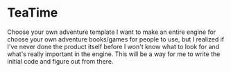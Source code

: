 # TeaTime
Choose your own adventure template
I want to make an entire engine for choose your own adventure books/games for people to use, but I realized if I've never 
done the product itself before I won't know what to look for and what's really important in the engine. This will be a 
way for me to write the initial code and figure out from there. 
